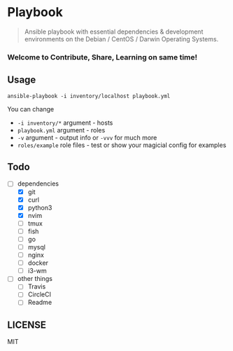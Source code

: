 # Playbook

> Ansible playbook with essential dependencies & development environments on the Debian / CentOS / Darwin Operating Systems.

### Welcome to Contribute, Share, Learning on same time!

## Usage

```shell
ansible-playbook -i inventory/localhost playbook.yml
```

You can change

* `-i inventory/*` argument - hosts
* `playbook.yml` argument - roles
* `-v` argument - output info or `-vvv` for much more
* `roles/example` role files - test or show your magicial config for examples

## Todo

* [ ] dependencies
  * [x] git
  * [x] curl
  * [x] python3
  * [x] nvim
  * [ ] tmux
  * [ ] fish
  * [ ] go
  * [ ] mysql
  * [ ] nginx
  * [ ] docker
  * [ ] i3-wm
* [ ] other things
  * [ ] Travis
  * [ ] CircleCI
  * [ ] Readme

## LICENSE

MIT
